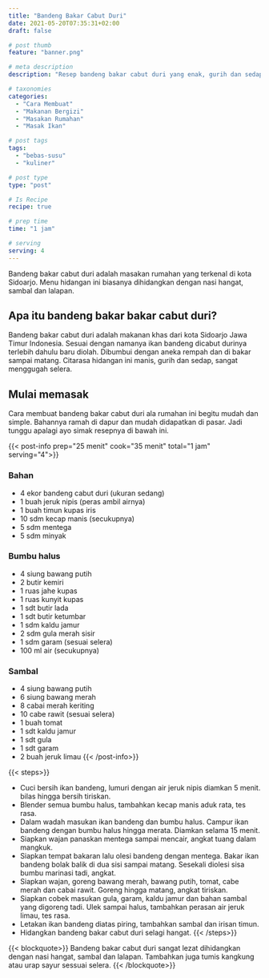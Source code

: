 ```yaml
---
title: "Bandeng Bakar Cabut Duri"
date: 2021-05-20T07:35:31+02:00
draft: false

# post thumb
feature: "banner.png"

# meta description
description: "Resep bandeng bakar cabut duri yang enak, gurih dan sedap! berasa banget rempahnya. Baca dan pelajari selengkapnya cara membuat hidangan khas Sidoarjo yang terkenal ini."

# taxonomies
categories:
  - "Cara Membuat"
  - "Makanan Bergizi"
  - "Masakan Rumahan"
  - "Masak Ikan"

# post tags
tags:
  - "bebas-susu"
  - "kuliner"

# post type
type: "post"

# Is Recipe
recipe: true

# prep time
time: "1 jam"

# serving
serving: 4
---
```

Bandeng bakar cabut duri adalah masakan rumahan yang terkenal di kota Sidoarjo. Menu hidangan ini biasanya dihidangkan dengan nasi hangat, sambal dan lalapan.

## Apa itu bandeng bakar bakar cabut duri?
Bandeng bakar cabut duri adalah makanan khas dari kota Sidoarjo Jawa Timur Indonesia. Sesuai dengan namanya ikan bandeng dicabut durinya terlebih dahulu baru diolah. Dibumbui dengan aneka rempah dan di bakar sampai matang. Citarasa hidangan ini manis, gurih dan sedap, sangat menggugah selera.

## Mulai memasak

Cara membuat bandeng bakar cabut duri ala rumahan ini begitu mudah dan simple. Bahannya ramah di dapur dan mudah didapatkan di pasar. Jadi tunggu apalagi ayo simak resepnya di bawah ini.

{{< post-info prep="25 menit" cook="35 menit" total="1 jam" serving="4">}}

### Bahan

-   4 ekor bandeng cabut duri (ukuran sedang)
-   1 buah jeruk nipis (peras ambil airnya)
-   1 buah timun kupas iris
-   10 sdm kecap manis (secukupnya)
-   5 sdm mentega
-   5 sdm minyak

### Bumbu halus

-   4 siung bawang putih
-   2 butir kemiri
-   1 ruas jahe kupas
-   1 ruas kunyit kupas
-   1 sdt butir lada
-   1 sdt butir ketumbar
-   1 sdm kaldu jamur
-   2 sdm gula merah sisir
-   1 sdm garam (sesuai selera)
-   100 ml air (secukupnya)

### Sambal

-   4 siung bawang putih
-   6 siung bawang merah
-   8 cabai merah keriting
-   10 cabe rawit (sesuai selera)
-   1 buah tomat
-   1 sdt kaldu jamur
-   1 sdt gula
-   1 sdt garam
-   2 buah jeruk limau
{{< /post-info>}}

{{< steps>}}
-   Cuci bersih ikan bandeng, lumuri dengan air jeruk nipis diamkan 5 menit. bilas hingga bersih tiriskan.
-   Blender semua bumbu halus, tambahkan kecap manis aduk rata, tes rasa.
-   Dalam wadah masukan ikan bandeng dan bumbu halus. Campur ikan bandeng dengan bumbu halus hingga merata. Diamkan selama 15 menit.
-   Siapkan wajan panaskan mentega sampai mencair, angkat tuang dalam mangkuk.
-   Siapkan tempat bakaran lalu olesi bandeng dengan mentega. Bakar ikan bandeng bolak balik di dua sisi sampai matang. Sesekali diolesi sisa bumbu marinasi tadi, angkat.
-   Siapkan wajan, goreng bawang merah, bawang putih, tomat, cabe merah dan cabai rawit. Goreng hingga matang, angkat tiriskan.
-   Siapkan cobek masukan gula, garam, kaldu jamur dan bahan sambal yang digoreng tadi. Ulek sampai halus, tambahkan perasan air jeruk limau, tes rasa.
-   Letakan ikan bandeng diatas piring, tambahkan sambal dan irisan timun.
-   Hidangkan bandeng bakar cabut duri selagi hangat.
{{< /steps>}}

{{< blockquote>}}
Bandeng bakar cabut duri sangat lezat dihidangkan dengan nasi hangat, sambal dan lalapan. Tambahkan juga tumis kangkung atau urap sayur sessuai selera.
{{< /blockquote>}}